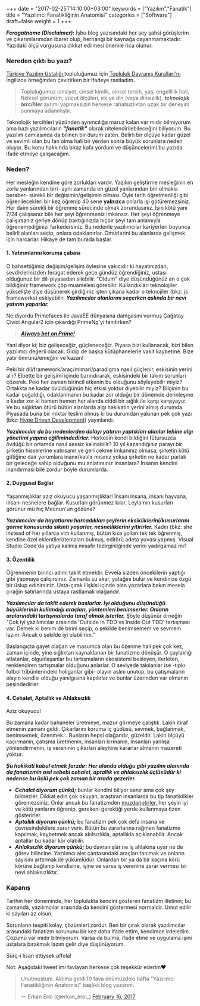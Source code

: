 +++
date = "2017-02-25T14:10:00+03:00"
keywords = ["Yazılım","Fanatik"]
title = "Yazılımcı Fanatikliğinin Anatomisi"
categories = ["Software"]
draft=false
weight = 1
+++

***Feragatname (Disclaimer):*** İşbu blog yazısındaki her şey şahsi görüşlerim ve çıkarımlarımdan ibaret olup, herhangi bir kaynağa dayanmamaktadır. Yazıdaki ölçü vurgusuna dikkat edilmesi önemle rica olunur.

### Nereden çıktı bu yazı?
<a href="https://www.meetup.com/Software-Craftsmanship-Turkey/" target="_blank">Türkiye Yazılım Ustalığı </a> topluluğumuz için <a href="https://www.meetup.com/Software-Craftsmanship-Turkey/pages/20984357/Topluluk_Davran%C4%B1%C5%9F_Kurallar%C4%B1/" target="_blank">Topluluk Davranış Kuralları'nı </a> İngilizce örneğinden çevirirken bir ifadeye rastladım.

>Topluluğumuz cinsiyet, cinsel kimlik, cinsel tercih, yaş, engellilik hali, fiziksel görünüm, vücut ölçüleri, ırk ve din (veya dinsizlik), ***teknolojik tercihler*** ayrımı yapmaksızın herkese rahatsızlıktan uzak bir deneyim sunmaya adanmıştır.

Teknolojik tercihleri yüzünden ayrımcılığa maruz kalan var mıdır bilmiyorum ama bazı yazılımcıların ***"fanatik"*** olarak nitelendirilebileceğini biliyorum. Bu yazılım camiasında da bilinen bir durum zaten. Belirli bir ölçüye kadar güzel ve sevimli olan bu fan olma hali bir yerden sonra büyük sorunlara neden oluyor. Bu konu hakkında biraz kafa yordum ve düşüncelerimi bu yazıda ifade etmeye çalışacağım.

<!--more-->

### Neden?

Her mesleğin kendine göre zorlukları vardır. Yazılım geliştirme mesleğinin en zorlu yanlarından biri -aynı zamanda en güzel yanlarından biri olmakla beraber- sürekli bir değişimin/gelişimin olması. Öyle tarih öğretmenliği gibi öğrenilecekleri bir kez öğrenip 40 sene **yalnızca** onlarla işi götüremezsiniz. Her daim sürekli bir öğrenme sürecinde olmak zorundasınız. İşin kötü yanı 7/24 çalışsanız bile her şeyi öğrenmeniz imkansız. Her şeyi öğrenmeye çalışırsanız geriye dönüp baktığınızda hiçbir şeyi tam anlamıyla öğrenemediğinizi farkedersiniz. Bu nedenle yazılımcılar kariyerleri boyunca belirli alanları seçip, onlara odaklanırlar. Ömürlerini bu alanlarda gelişmek için harcarlar. Hikaye de tam burada başlar.

#### 1. Yatırımlarını koruma çabası

O bahsettiğimiz değişim/gelişim öylesine yakıcıdır ki hayatınızdan, sevdiklerinizden feragat ederek gece gündüz öğrendiğiniz, ustası olduğunuz bir dili piyasadan silebilir. "Oldum" diye düşündüğünüz an o çok bildiğiniz framework çöp muamelesi görebilir. Kullandıkları teknolojiler yükselişte diye düşünerek girdiğiniz işten çıkana kadar o teknojiler (bkz: js frameworks) eskiyebilir. ***Yazılımcılar alanlarını seçerken aslında bir nevi yatırım yaparlar.***

Ne diyordu Primefaces ile JavaEE dünyasına damgasını vurmuş Çağatay Çivici Angular2 için çıkardığı PrimeNg'yi tanıtırken?

><a href="http://blog.primefaces.org/?p=4313" target="_blank">***Always bet on Prime!***</a>

Yani diyor ki; biz gelişeceğiz, güçleneceğiz. Piyasa bizi kullanacak, bizi bilen yazılımcı değerli olacak. Gidip de başka kütüphanelerle vakit kaybetme. Bize yatır ömrünü/emeğini ve kazan!

Peki bir dil/framework/araç/mimari/paradigma nasıl güçlenir, eskisinin yerini alır? Elbette bir gelişimi içinde barındırarak, eskisindeki bir takım sorunları çözerek. Peki her zaman birincil etkenin bu olduğunu söyleyebilir miyiz? Ortalıkta ne kadar övüldüğünün hiç etkisi yoktur diyebilir miyiz? Bilginin bu kadar çoğaldığı, odaklanmanın bu kadar zor olduğu bir dönemde derinleşme o kadar zor ki hemen hemen her alanda ciddi bir sığlık ile karşı karşıyayız. Ve bu sığlıktan ötürü bütün alanlarda algı hakikatin yerini almış durumda. Piyasada buna bir miktar teslim olmuş ki bu durumdan yakınan pek çok yazı (bkz: <a href="https://medium.com/tag/hype-driven-development" target="_blank">Hype Driven Development</a>) yayınlandı. 

***Yazılımcılar da bu nedenlerden dolayı yatırım yaptıkları alanlar lehine algı yönetimi yapma eğilimindedirler.*** Herkesin kendi bildiğini fütursuzca övdüğü bir ortamda nasıl sessiz kalınabilir? 10 yıl kazandığınız parayı bir şirketin hisselerine yatırsanır ve geri çekme imkanınız olmasa, şirketin kötü gittiğine dair yorumlara inanır/katılır mısınız yoksa şirketin ne kadar parlak bir geleceğe sahip olduğunu mu anlatırsınız insanlara? İnsanın kendini inandırması bile zordur böyle durumlarda.

#### 2. Duygusal Bağlar 

Yaşanmışlıklar aziz okuyucu yaşanmışlıklar! İnsanı insana, insanı hayvana, insanı nesnelere bağlar. Kusurları görünmez kılar. Leyla'nın kusurları görünür mü hiç Mecnun'un gözüne?

***Yazılımcılar da hayatlarını harcadıkları şeylerin eksikliklerini/kusurlarını görme konusunda sıkıntı yaşarlar, nesnelliklerini yitirirler.*** Kadın (bkz: she instead of he) yıllarca vim kullanmış, bütün kısa yolları tek tek öğrenmiş, kendine özel eklentileri/temaları bulmuş, editörü adeta yuvası yapmış. Visual Studio Code'da yatıya kalmış misafir tedirginliğinde yerini yadırgamaz mı?



#### 3. Özentilik

Öğrenmenin birinci adımı taklit etmektir. Evvela sizden öncekilerin yaptığı gibi yapmaya çalışırsınız. Zamanla su akar, yatağını bulur ve kendinize özgü bir üslup edinirsiniz. Usta-çırak ilişkisi içinde olan yazarlara bakın mesela çırağın satırlarında ustaya rastlamak olağandır.

***Yazılımcılar da taklit ederek başlarlar. İyi olduğunu düşündüğü büyüklerinin kullandığı araçları, yöntemleri benimserler. Onların aralarındaki tartışmalarda taraf olmak isterler.*** Şöyle düşünür örneğin "Çok iyi yazılımcılar arasında 'Outside In TDD vs Inside Out TDD' tartışması var. Demek ki benim de birini seçip, o şekilde benimsemem ve sevmem lazım. Ancak o şekilde iyi olabilirim."

Başlangıçta gayet olağan ve masumca olan bu özenme hali pek çok kez, zaman içinde, yine sığlıktan kaynaklanan bir fanatizme dönüşür. O çaylaklığı atlatanlar, olgunlaşanlar bu tartışmaların ekosistemi besleyen, ilerleten, renklendiren tartışmalar olduğunu anlarlar. O seviyede takılanlar ise -tıpkı futbol tribünlerindeki holiganlar gibi- olayın aslını unutup, bu çatışmaların olayın kendisi olduğu yanılgısına kapılırlar ve bunlar üzerinden var olmanın peşindedirler.


#### 4. Cehalet, Aptallık ve Ahlaksızlık

Aziz okuyucu! 

Bu zamana kadar bahaneler üretmeye, mazur görmeye çalıştık. Lakin itiraf etmenin zamanı geldi. Çıkarlarını koruma iç güdüsü, sevmek, bağlanmak, benimsemek, özenmek... Bunların hepsi olağandır, güzeldir. Lakin ölçüyü kaçırmanın, çatışma üretmenin, insanları kırmanın, insanları yanlışa yönlendirmenin, iş vereninin çıkarları aleyhine kararlar almanın mazereti yoktur.

***Şu hakikati kabul etmek farzdır: Her alanda olduğu gibi yazılım alanında da fanatizmin asıl sebebi cehalet, aptallık ve ahlaksızlık üçlüsüdür ki nedense bu üçlü pek çok zaman bir arada gezerler.***

* ***Cehalet diyorum çünkü;*** bunlar kendini biliyor sanır ama çok şey bilmezler. Dikkat edin çok okuyan, araştıran insanlarda bu tip fanatiklikler göremezsiniz. Onlar ancak bu fanatizmden <a href="https://medium.com/@fkadev/tak%C4%B1m-tutar-gibi-teknoloji-tutmak-c4c535247deb#.ffx19xyy0" target="_blank">muzdariptirler,</a> her şeyin iyi ve kötü yanlarını öğrenip, gerekeni gerektiği yerde kullanmaya özen gösterirler.
* ***Aptallık diyorum çünkü;*** bu fanatizm pek çok defa insana ve çevresindekilere zarar verir. Bütün bu zararlarına rağmen fanatizme kapılmak, kaybetmek ancak akılsızlıkla, aptallıkla açıklanabilir. Ancak aptallar bu kadar kör olabilir. 
* ***Ahlaksızlık diyorum çünkü;*** bu davranışlar ne iş ahlakına uyar ne de görev bilincine. Yazılımcı alet çantasındaki araçları tanımak ve onların sayısını arttırmak ile yükümlüdür. Onlardan bir ya da bir kaçına körü körüne bağlanıp kendisine, işine ve varsa iş verenine zarar vermesi bir nevi ahlaksızlıktır.

### Kapanış

Tarihin her döneminde, her toplulukta kendini gösteren  fanatizm illetinin; bu zamanda, yazılımcılar arasında da kendini göstermesi normaldir. Umut edilir ki sayıları az olsun. 

Sorunların tespiti kolay, çözümleri zordur. Ben bir çırak olarak yazılımcılar arasındaki fanatizm sorununu bir kez daha ifade ettim, kendimce irdeledim. Çözümü var mıdır bilmiyorum. Varsa da bulma, ifade etme ve uygulama işini ustalara bırakmak lazım gelir diye düşünüyorum. 

Sürç-i lisan ettiysek affola!

Not: Aşağıdaki tweet'imi favlayan herkese çok teşekkür ederim❤️
<blockquote class="twitter-tweet" data-lang="en"><p lang="tr" dir="ltr">Unutmuştum. Aklıma geldi.10 fava önümüzdeki hafta &quot;Yazılımcı Fanatikliğinin Anatomisi&quot; başlıklı blog yazarım.</p>&mdash; Erkan Erol (@erkan_erol_) <a href="https://twitter.com/erkan_erol_/status/832337511246606337">February 16, 2017</a></blockquote>
<script async src="//platform.twitter.com/widgets.js" charset="utf-8"></script>